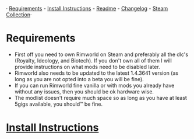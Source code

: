 · [Requirements](https://github.com/H0wd3n/Boomalope-Blues/blob/main/Requirements.md) - [Install Instructions](https://github.com/H0wd3n/Boomalope-Blues/blob/main/Install-Instructions.md) - [Readme](https://github.com/H0wd3n/Boomalope-Blues/blob/main/README.md) - [Changelog](https://github.com/H0wd3n/Boomalope-Blues/blob/main/changelog.md) - [Steam Collection](https://steamcommunity.com/sharedfiles/filedetails/?id=2950431243)·
# Requirements
 - First off you need to own Rimworld on Steam and preferably all the dlc's (Royalty, Ideology, and Biotech). If you don't own all of them I will provide instructions on what mods need to be disabled later.
 - Rimworld also needs to be updated to the latest 1.4.3641 version (as long as you are not opted into a beta you will be fine).
 - If you can run Rimworld fine vanilla or with mods you already have without any issues, then you should be ok hardware wise.
 - The modlist doesn't require much space so as long as you have at least 5gigs available, you should™ be fine.
# [Install Instructions](https://github.com/H0wd3n/Boomalope-Blues/blob/main/Install-Instructions.md)
